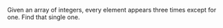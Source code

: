 Given an array of integers, every element appears three times except for one. Find that single one.
